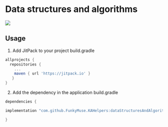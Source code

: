 # Data structures and algorithms

[![](https://jitpack.io/v/FunkyMuse/KAHelpers.svg)](https://jitpack.io/#FunkyMuse/KAHelpers)


## Usage
1. Add JitPack to your project build.gradle

```gradle
allprojects {
  repositories {
    ...
    maven { url 'https://jitpack.io' }
   }
}
```

2. Add the dependency in the application build.gradle

```gradle
dependencies {

implementation "com.github.FunkyMuse.KAHelpers:dataStructuresAndAlgorithms:$utilsVersion"

}
